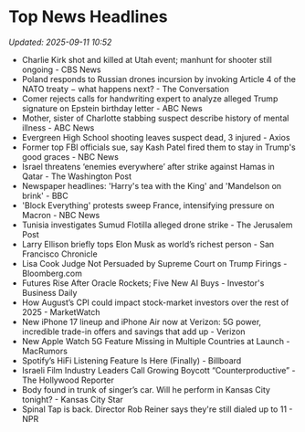 # Top News Headlines

_Updated: 2025-09-11 10:52_

- Charlie Kirk shot and killed at Utah event; manhunt for shooter still ongoing - CBS News
- Poland responds to Russian drones incursion by invoking Article 4 of the NATO treaty − what happens next? - The Conversation
- Comer rejects calls for handwriting expert to analyze alleged Trump signature on Epstein birthday letter - ABC News
- Mother, sister of Charlotte stabbing suspect describe history of mental illness - ABC News
- Evergreen High School shooting leaves suspect dead, 3 injured - Axios
- Former top FBI officials sue, say Kash Patel fired them to stay in Trump's good graces - NBC News
- Israel threatens ‘enemies everywhere’ after strike against Hamas in Qatar - The Washington Post
- Newspaper headlines: 'Harry's tea with the King' and 'Mandelson on brink' - BBC
- 'Block Everything' protests sweep France, intensifying pressure on Macron - NBC News
- Tunisia investigates Sumud Flotilla alleged drone strike - The Jerusalem Post
- Larry Ellison briefly tops Elon Musk as world’s richest person - San Francisco Chronicle
- Lisa Cook Judge Not Persuaded by Supreme Court on Trump Firings - Bloomberg.com
- Futures Rise After Oracle Rockets; Five New AI Buys - Investor's Business Daily
- How August’s CPI could impact stock-market investors over the rest of 2025 - MarketWatch
- New iPhone 17 lineup and iPhone Air now at Verizon: 5G power, incredible trade-in offers and savings that add up - Verizon
- New Apple Watch 5G Feature Missing in Multiple Countries at Launch - MacRumors
- Spotify’s HiFi Listening Feature Is Here (Finally) - Billboard
- Israeli Film Industry Leaders Call Growing Boycott “Counterproductive” - The Hollywood Reporter
- Body found in trunk of singer’s car. Will he perform in Kansas City tonight? - Kansas City Star
- Spinal Tap is back. Director Rob Reiner says they're still dialed up to 11 - NPR